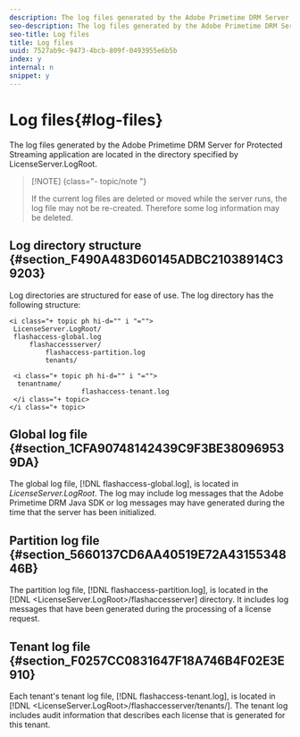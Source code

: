 ```yaml
---
description: The log files generated by the Adobe Primetime DRM Server for Protected Streaming application are located in the directory specified by LicenseServer.LogRoot.
seo-description: The log files generated by the Adobe Primetime DRM Server for Protected Streaming application are located in the directory specified by LicenseServer.LogRoot.
seo-title: Log files
title: Log files
uuid: 7527ab9c-9473-4bcb-809f-0493955e6b5b
index: y
internal: n
snippet: y
---
```


# Log files{#log-files}

The log files generated by the Adobe Primetime DRM Server for Protected Streaming application are located in the directory specified by LicenseServer.LogRoot.

>[!NOTE] {class="- topic/note "}
>
>If the current log files are deleted or moved while the server runs, the log file may not be re-created. Therefore some log information may be deleted.

## Log directory structure {#section_F490A483D60145ADBC21038914C39203}

Log directories are structured for ease of use. The log directory has the following structure:

```
<i class="+ topic ph hi-d="" i "="">
 LicenseServer.LogRoot/ 
 flashaccess-global.log 
     flashaccessserver/ 
         flashaccess-partition.log 
         tenants/ 
             
 <i class="+ topic ph hi-d="" i "="">
  tenantname/ 
                  flashaccess-tenant.log
 </i class="+ topic>
</i class="+ topic>
```

## Global log file {#section_1CFA90748142439C9F3BE380969539DA}

The global log file, [!DNL flashaccess-global.log], is located in *LicenseServer.LogRoot*. The log may include log messages that the Adobe Primetime DRM Java SDK or log messages may have generated during the time that the server has been initialized.

## Partition log file {#section_5660137CD6AA40519E72A4315534846B}

The partition log file, [!DNL flashaccess-partition.log], is located in the [!DNL <LicenseServer.LogRoot>/flashaccesserver] directory. It includes log messages that have been generated during the processing of a license request.

## Tenant log file {#section_F0257CC0831647F18A746B4F02E3E910}

Each tenant's tenant log file, [!DNL flashaccess-tenant.log], is located in [!DNL <LicenseServer.LogRoot>/flashaccesserver/tenants/<tenantname>]. The tenant log includes audit information that describes each license that is generated for this tenant. 
